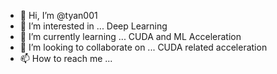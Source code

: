 - 👋 Hi, I’m @tyan001
- 👀 I’m interested in ... Deep Learning
- 🌱 I’m currently learning ... CUDA and ML Acceleration
- 💞️ I’m looking to collaborate on ... CUDA related acceleration
- 📫 How to reach me ...

<!---
tyan001/tyan001 is a ✨ special ✨ repository because its `README.md` (this file) appears on your GitHub profile.
You can click the Preview link to take a look at your changes.
--->
